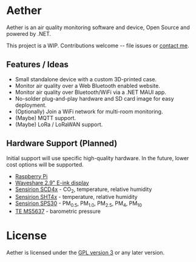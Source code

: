 # Aether

Aether is an air quality monitoring software and device, Open Source and powered by .NET.

This project is a WIP. Contributions welcome -- file issues or [contact me](https://github.com/scalablecory).

## Features / Ideas

- Small standalone device with a custom 3D-printed case.
- Monitor air quality over a Web Bluetooth enabled website.
- Monitor air quality over Bluetooth/WiFi via a .NET MAUI app.
- No-solder plug-and-play hardware and SD card image for easy deployment.
- (Optionally) Join a WiFi network for multi-room monitoring.
- (Maybe) MQTT support.
- (Maybe) LoRa / LoRaWAN support.

## Hardware Support (Planned)

Initial support will use specific high-quality hardware. In the future, lower cost options will be supported.

- [Raspberry Pi](https://www.raspberrypi.org/)
- [Waveshare 2.9" E-ink display](https://www.waveshare.com/product/displays/e-paper/epaper-2/2.9inch-e-paper-module.htm)
- [Sensirion SCD4x](https://www.sensirion.com/en/environmental-sensors/carbon-dioxide-sensors/carbon-dioxide-sensor-scd4x/) - CO<sub>2</sub>, temperature, relative humidity
- [Sensirion SHT4x](https://www.sensirion.com/en/environmental-sensors/humidity-sensors/humidity-sensor-sht4x/) - temperature, relative humidity
- [Sensirion SPS30](https://www.sensirion.com/en/environmental-sensors/particulate-matter-sensors-pm25/) - PM<sub>0.5</sub>, PM<sub>1.0</sub>, PM<sub>2.5</sub>, PM<sub>4</sub>, PM<sub>10</sub>
- [TE MS5637](https://www.te.com/commerce/DocumentDelivery/DDEController?Action=srchrtrv&DocNm=MS5637-02BA03&DocType=Data+Sheet&DocLang=English) - barometric pressure

# License

Aether is licensed under the [GPL version 3](https://www.gnu.org/licenses/gpl-3.0.en.html) or any later version.
